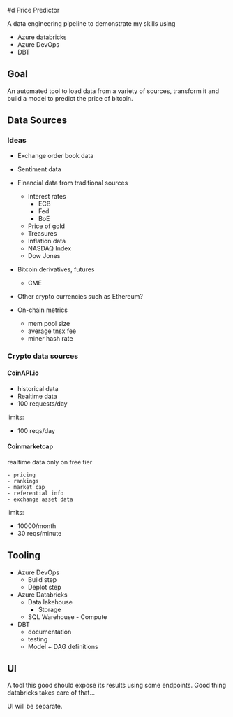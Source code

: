 #d Price Predictor

A data engineering pipeline to demonstrate my skills using

- Azure databricks
- Azure DevOps
- DBT

## Goal 

An automated tool to load data from a variety of sources, transform it and build a model to predict
the price of bitcoin. 

## Data Sources

### Ideas

- Exchange order book data
- Sentiment data
- Financial data from traditional sources
    - Interest rates
        - ECB
        - Fed
        - BoE
    - Price of gold
    - Treasures
    - Inflation data
    - NASDAQ Index
    - Dow Jones

- Bitcoin derivatives, futures
    - CME

- Other crypto currencies such as Ethereum?

- On-chain metrics
    - mem pool size
    - average tnsx fee
    - miner hash rate

### Crypto data sources

#### CoinAPI.io

- historical data
- Realtime data
- 100 requests/day

limits:

- 100 reqs/day


#### Coinmarketcap

realtime data only on free tier

    - pricing
    - rankings
    - market cap
    - referential info
    - exchange asset data

limits:
   - 10000/month
   - 30 reqs/minute

## Tooling

- Azure DevOps
    - Build step
    - Deplot step
- Azure Databricks
    - Data lakehouse
        - Storage
    - SQL Warehouse - Compute
- DBT
    - documentation
    - testing
    - Model + DAG definitions

## UI

A tool this good should expose its results using some endpoints. Good thing databricks takes care of
that...

UI will be separate.
